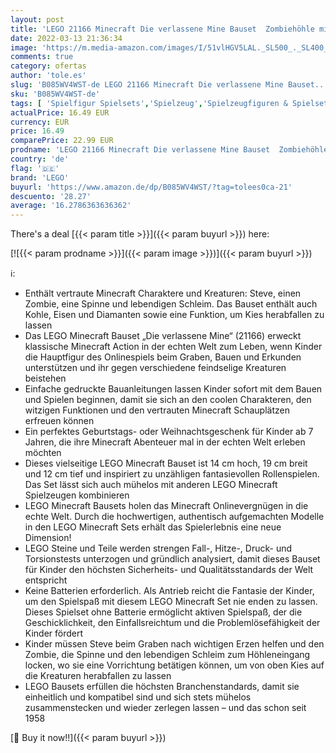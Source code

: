 ```yaml
---
layout: post
title: 'LEGO 21166 Minecraft Die verlassene Mine Bauset  Zombiehöhle mit Figuren: Schleim  Steve und Spinne'
date: 2022-03-13 21:36:34
image: 'https://m.media-amazon.com/images/I/51vlHGV5LAL._SL500_._SL400_.jpg'
comments: true
category: ofertas
author: 'tole.es'
slug: 'B085WV4WST-de LEGO 21166 Minecraft Die verlassene Mine Bauset...'
sku: 'B085WV4WST-de'
tags: [ 'Spielfigur Spielsets','Spielzeug','Spielzeugfiguren & Spielsets','lego', ]
actualPrice: 16.49 EUR
currency: EUR
price: 16.49
comparePrice: 22.99 EUR
prodname: 'LEGO 21166 Minecraft Die verlassene Mine Bauset  Zombiehöhle mit Figuren: Schleim  Steve und Spinne'
country: 'de'
flag: '🇩🇪'
brand: 'LEGO'
buyurl: 'https://www.amazon.de/dp/B085WV4WST/?tag=tolees0ca-21'
descuento: '28.27'
average: '16.2786363636362'
---
```


There's a deal [{{< param title >}}]({{< param buyurl >}})  here:

[![{{< param prodname >}}]({{< param image >}})]({{< param buyurl >}})

ℹ️:

- Enthält vertraute Minecraft Charaktere und Kreaturen: Steve, einen Zombie, eine Spinne und lebendigen Schleim. Das Bauset enthält auch Kohle, Eisen und Diamanten sowie eine Funktion, um Kies herabfallen zu lassen
- Das LEGO Minecraft Bauset „Die verlassene Mine“ (21166) erweckt klassische Minecraft Action in der echten Welt zum Leben, wenn Kinder die Hauptfigur des Onlinespiels beim Graben, Bauen und Erkunden unterstützen und ihr gegen verschiedene feindselige Kreaturen beistehen
- Einfache gedruckte Bauanleitungen lassen Kinder sofort mit dem Bauen und Spielen beginnen, damit sie sich an den coolen Charakteren, den witzigen Funktionen und den vertrauten Minecraft Schauplätzen erfreuen können
- Ein perfektes Geburtstags- oder Weihnachtsgeschenk für Kinder ab 7 Jahren, die ihre Minecraft Abenteuer mal in der echten Welt erleben möchten
- Dieses vielseitige LEGO Minecraft Bauset ist 14 cm hoch, 19 cm breit und 12 cm tief und inspiriert zu unzähligen fantasievollen Rollenspielen. Das Set lässt sich auch mühelos mit anderen LEGO Minecraft Spielzeugen kombinieren
- LEGO Minecraft Bausets holen das Minecraft Onlinevergnügen in die echte Welt. Durch die hochwertigen, authentisch aufgemachten Modelle in den LEGO Minecraft Sets erhält das Spielerlebnis eine neue Dimension!
- LEGO Steine und Teile werden strengen Fall-, Hitze-, Druck- und Torsionstests unterzogen und gründlich analysiert, damit dieses Bauset für Kinder den höchsten Sicherheits- und Qualitätsstandards der Welt entspricht
- Keine Batterien erforderlich. Als Antrieb reicht die Fantasie der Kinder, um den Spielspaß mit diesem LEGO Minecraft Set nie enden zu lassen. Dieses Spielset ohne Batterie ermöglicht aktiven Spielspaß, der die Geschicklichkeit, den Einfallsreichtum und die Problemlösefähigkeit der Kinder fördert
- Kinder müssen Steve beim Graben nach wichtigen Erzen helfen und den Zombie, die Spinne und den lebendigen Schleim zum Höhleneingang locken, wo sie eine Vorrichtung betätigen können, um von oben Kies auf die Kreaturen herabfallen zu lassen
- LEGO Bausets erfüllen die höchsten Branchenstandards, damit sie einheitlich und kompatibel sind und sich stets mühelos zusammenstecken und wieder zerlegen lassen – und das schon seit 1958

[🛒 Buy it now!!]({{< param buyurl >}})
